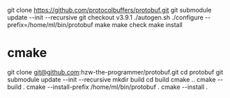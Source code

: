 git clone https://github.com/protocolbuffers/protobuf.git
git submodule update --init --recursive
git checkout v3.9.1
./autogen.sh
./configure --prefix=/home/ml/bin/protobuf
make
make check
make install

# cmake

git clone git@github.com:hzw-the-programmer/protobuf.git
cd protobuf
git submodule update --init --recursive
mkdir build
cd build
cmake ..
cmake --build .
cmake --install-prefix /home/ml/bin/protobuf .
cmake --install .

